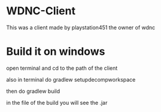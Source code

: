 # WDNC-Client
This was a client made by playstation451 the owner of wdnc

# Build it on windows

open terminal and cd to the path of the client

also in terminal do gradlew setupdecompworkspace

then do gradlew build

in the file of the build you will see the .jar
